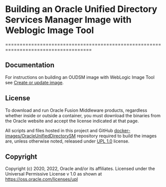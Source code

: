 # Building an Oracle Unified Directory Services Manager Image with Weblogic Image Tool
====================================================================================

## Documentation
For instructions on building an OUDSM image with WebLogic Image Tool see [Create or update image](https://oracle.github.io/fmw-kubernetes/oudsm/create-or-update-image#create-or-update-an-oracle-unified-directory-services-manager-image-using-the-weblogic-image-tool).


## License
To download and run Oracle Fusion Middleware products, regardless whether inside or outside a container, you must download the binaries from the Oracle website and accept the license indicated at that page.

All scripts and files hosted in this project and GitHub [docker-images/OracleUnifiedDirectorySM](./) repository required to build the images are, unless otherwise noted, released under [UPL 1.0](https://oss.oracle.com/licenses/upl/) license.

## Copyright
Copyright (c) 2020, 2022, Oracle and/or its affiliates.
Licensed under the Universal Permissive License v 1.0 as shown at https://oss.oracle.com/licenses/upl
